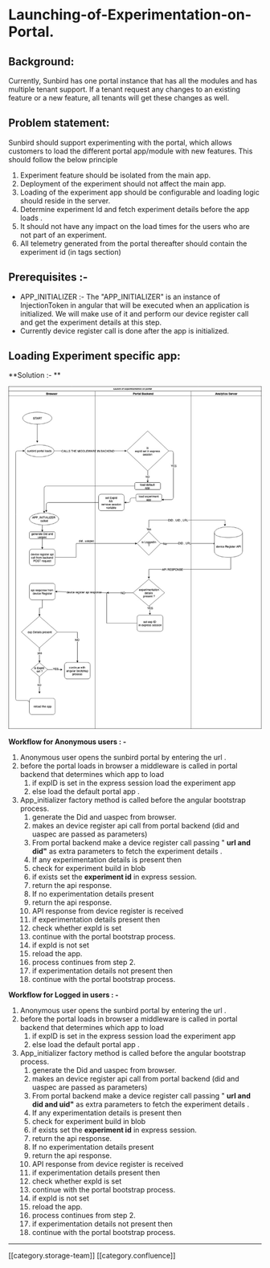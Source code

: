 # Launching-of-Experimentation-on-Portal.

## Background:&#x20;

Currently, Sunbird has one portal instance that has all the modules and has multiple tenant support. If a tenant request any changes to an existing feature or a new feature, all tenants will get these changes as well.

## Problem statement:

Sunbird should support experimenting with the portal, which allows customers to load the different portal app/module with new features. This should follow the below principle

1. Experiment feature should be isolated from the main app.
2. Deployment of the experiment should not affect the main app.
3. Loading of the experiment app should be configurable and loading logic should reside in the server.
4. Determine experiment Id  and fetch experiment details before the app loads .
5. It should not have any impact on the load times for the users who are not part of an experiment.
6. All telemetry generated from the portal thereafter should contain the experiment id (in tags section)

## Prerequisites :-&#x20;

* APP\_INITIALIZER :- The "APP\_INITIALIZER" is an instance of InjectionToken in angular that  will be executed when an application is initialized. We will make use of it and perform our device register call and get the experiment details at this step.
* Currently device register call is done after the app is initialized.

## Loading Experiment specific app:

\*\*Solution :- \*\*

![](<images/storage/Untitled Diagram (1) (1) (1) (2).jpg>)

**Workflow for Anonymous users  : -**

1. Anonymous user opens the sunbird portal by entering the url .
2. before the portal loads in browser a middleware is called in portal backend that determines which app to load
   1. if expID is set in the express session load the experiment app
   2. else load the default portal app .
3. App\_initializer factory method is called before the angular bootstrap process.
   1. generate the Did and uaspec from browser.&#x20;
   2. makes an device register api call from portal backend (did and uaspec are passed as parameters)
   3. From portal backend make a device register call passing " **url and did"** as extra parameters to fetch the experiment details .
   4. If any experimentation details is present then
   5. check for experiment build in blob
   6. if exists set the **experiment id** in express session.
   7. return the api response.
   8. If no experimentation details present&#x20;
   9. return the api response.
   10. API response from device register is received
   11. if experimentation details present then
   12. check whether expId is set
   13. continue with the portal bootstrap process.
   14. if expId is not set&#x20;
   15. reload the app.
   16. process continues from step 2.
   17. if experimentation details not present then
   18. continue with the portal bootstrap process.

**Workflow for Logged in users  : -**

1. Anonymous user opens the sunbird portal by entering the url .
2. before the portal loads in browser a middleware is called in portal backend that determines which app to load
   1. if expID is set in the express session load the experiment app
   2. else load the default portal app .
3. App\_initializer factory method is called before the angular bootstrap process.
   1. generate the Did and uaspec from browser.&#x20;
   2. makes an device register api call from portal backend (did and uaspec are passed as parameters)
   3. From portal backend make a device register call passing " **url and did and uid"** as extra parameters to fetch the experiment details .
   4. If any experimentation details is present then
   5. check for experiment build in blob
   6. if exists set the **experiment id** in express session.
   7. return the api response.
   8. If no experimentation details present&#x20;
   9. return the api response.
   10. API response from device register is received
   11. if experimentation details present then
   12. check whether expId is set
   13. continue with the portal bootstrap process.
   14. if expId is not set&#x20;
   15. reload the app.
   16. process continues from step 2.
   17. if experimentation details not present then
   18. continue with the portal bootstrap process.

***

\[\[category.storage-team]] \[\[category.confluence]]
